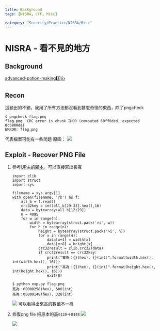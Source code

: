 ```yaml
---
title: Background
tags: [NISRA, CTF, Misc]

category: "Security/Practice/NISRA/Misc"
---
```


# NISRA - 看不見的地方
<!-- more -->

## Background
[advanced-potion-making:two::+1:](/uwox6r5hQ6St_8G-4mv1_g)

## Recon
這題出的不錯，我用了所有方法都沒看到甚麼奇怪的東西，除了pngcheck
```bash!
$ pngcheck flag.png
flag.png  CRC error in chunk IHDR (computed 68ff0ded, expected 8c5880da)
ERROR: flag.png 
```
代表檔案可能有一些問題
原圖：
![](https://hackmd.io/_uploads/SkwQ2IPu3.png)


## Exploit - Recover PNG File
1. 參考[UP主的腳本](https://zhuanlan.zhihu.com/p/599657891)，可以直接寫出長寬
    ```python!
    import zlib
    import struct
    import sys

    filename = sys.argv[1]
    with open(filename, 'rb') as f:
        all_b = f.read()
        crc32key = int(all_b[29:33].hex(),16)
        data = bytearray(all_b[12:29])
        n = 4095
        for w in range(n): 
            width = bytearray(struct.pack('>i', w))
            for h in range(n):
                height = bytearray(struct.pack('>i', h))
                for x in range(4):
                    data[x+4] = width[x]
                    data[x+8] = height[x]
                crc32result = zlib.crc32(data)
                if crc32result == crc32key:
                    print("寬為：{}(hex), {}(int)".format(width.hex(), int(width.hex(), 16)))
                    print("高為：{}(hex), {}(int)".format(height.hex(), int(height.hex(), 16)))
                    exit(0)
    ```
    ```bash!
    $ python exp.py flag.png
    寬為：00000258(hex), 600(int)
    高為：00000148(hex), 328(int)
    ```
    ![](https://hackmd.io/_uploads/rkLuiLwuh.png)
    可以看得出來高的數值不一樣
2. 修復png file
把原本的高`0120`$\to$`0148`
    ![](https://hackmd.io/_uploads/SyyW9LD_2.png)

    ![](https://hackmd.io/_uploads/Hypkt8Pun.png)
